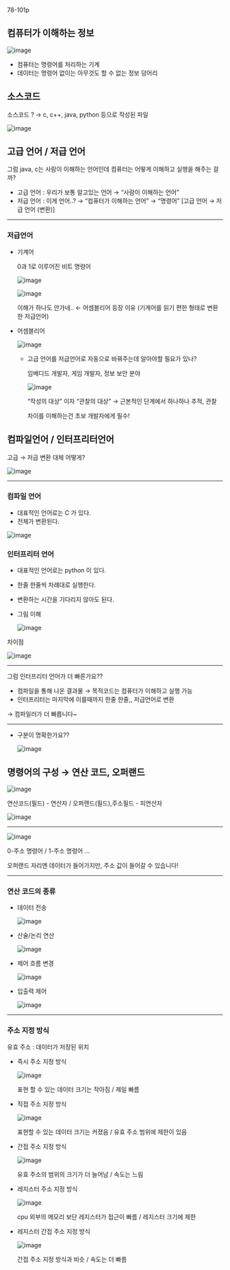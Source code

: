 78-101p

## <chapter2> 컴퓨터가 이해하는 정보

![image](https://github.com/alswl020208/computer-architecture-and-operating-system/assets/96772297/6dee6391-b8b7-45bc-b36d-a483bab01bff)

- 컴퓨터는 명령어를 처리하는 기계
- 데이터는 명령어 없이는 아무것도 할 수 없는 정보 덩어리

## 소스코드

소스코드 ? → c, c++, java, python 등으로 작성된 파일

![image](https://github.com/alswl020208/computer-architecture-and-operating-system/assets/96772297/c2949b7a-6a75-4a5f-95d6-810a2f9d4599)

## 고급 언어 / 저급 언어

그럼 java, c는 사람이 이해하는 언어인데 컴퓨터는 어떻게 이해하고 실행을 해주는 걸까?

- 고급 언어 : 우리가 보통 알고있는 언어 → “사람이 이해하는 언어”
- 저급 언어 : 이게 언어..? → “컴퓨터가 이해하는 언어” → “명령어” [고급 언어 → 저급 언어 (변환)]    

---

### 저급언어

- 기계어
    
    0과 1로 이루어진 비트 명령어
    
    ![image](https://github.com/alswl020208/computer-architecture-and-operating-system/assets/96772297/5bd431cd-8c3b-40e8-a7a5-56feec26c61b)
    
    ![image](https://github.com/alswl020208/computer-architecture-and-operating-system/assets/96772297/9f25d6a0-8268-4f8a-ab57-230278083531)
    
    이해가 하나도 안가네.. ← 어셈블리어 등장 이유 (기계어를 읽기 편한 형태로 변환한 저급언어)
    
- 어셈블리어
    
    ![image](https://github.com/alswl020208/computer-architecture-and-operating-system/assets/96772297/a364b8d3-1f63-4a76-a8b9-4e8c35ab40b9)
    
    - 고급 언어를 저급언어로 자동으로 바꿔주는데 알아야할 필요가 있나?
        
        임베디드 개발자, 게임 개발자, 정보 보안 분야
        
        ![image](https://github.com/alswl020208/computer-architecture-and-operating-system/assets/96772297/9651ce99-5345-4973-b4bc-9ef94359959a)
        
        “작성의 대상” 이자 “관찰의 대상” → 근본적인 단계에서 하나하나 추적, 관찰
        
        차이를 이해하는건 초보 개발자에게 필수!
        

## 컴파일언어 / 인터프리터언어

고급 → 저급 변환 대체 어떻게?

![image](https://github.com/alswl020208/computer-architecture-and-operating-system/assets/96772297/eececaed-7a5d-4cff-a2bc-cc8b6dc6aa4c)

---

### 컴파일 언어

- 대표적인 언어로는 C 가 있다.
- 전체가 변환된다.

![image](https://github.com/alswl020208/computer-architecture-and-operating-system/assets/96772297/d361fc8f-651f-4fb3-bda9-27d7f39e9e1b)

### 인터프리터 언어

- 대표적인 언어로는 python 이 있다.
- 한줄 한줄씩 차례대로 실행한다.
- 변환하는 시간을 기다리지 않아도 된다.

- 그림 이해
    
    ![image](https://github.com/alswl020208/computer-architecture-and-operating-system/assets/96772297/c870fe1f-ae85-4c1c-948e-bccb9ce61521)
    

차이점

![image](https://github.com/alswl020208/computer-architecture-and-operating-system/assets/96772297/6791e72c-0a34-4f3e-82eb-0a100b6b06ff)

---

그럼 인터프리터 언어가 더 빠른가요??

- 컴파일을 통해 나온 결과물 → 목적코드는 컴퓨터가 이해하고 실행 가능
- 인터프리터는 마지막에 이를때까지 한줄 한줄,, 저급언어로 변환

→ 컴파일러가 더 빠릅니다~

---

- 구분이 명확한가요??
    
    ![image](https://github.com/alswl020208/computer-architecture-and-operating-system/assets/96772297/48aec6ba-a2d4-4313-a783-a4b6989594ec)


## 명령어의 구성 → 연산 코드, 오퍼랜드

![image](https://github.com/alswl020208/computer-architecture-and-operating-system/assets/96772297/3b132117-6900-44fb-ac6d-a137d4b2f79f)

연산코드(필드) - 연산자     /     오퍼랜드(필드),주소필드  - 피연산자

![image](https://github.com/alswl020208/computer-architecture-and-operating-system/assets/96772297/09952032-8966-4b45-98e0-44f43cd30695)

---

![image](https://github.com/alswl020208/computer-architecture-and-operating-system/assets/96772297/3e1bf641-ee9a-45a0-83a2-1150fdf8b09e)

0-주소 명령어 / 1-주소 명령어 …

오퍼랜드 자리엔 데이터가 들어가지만, 주소 값이 들어갈 수 있습니다!

---

### 연산 코드의 종류

- 데이터 전송
    
    ![image](https://github.com/alswl020208/computer-architecture-and-operating-system/assets/96772297/7481a19b-db3b-4011-8bc2-39c08d584aab)

- 산술/논리 연산
    
    ![image](https://github.com/alswl020208/computer-architecture-and-operating-system/assets/96772297/8991574b-ca57-4ef3-b6ab-a69569614eaf)

- 제어 흐름 변경
    
    ![image](https://github.com/alswl020208/computer-architecture-and-operating-system/assets/96772297/372531b7-56f5-478a-bab1-f531b4257970)

- 입출력 제어
    
    ![image](https://github.com/alswl020208/computer-architecture-and-operating-system/assets/96772297/f50b08c1-d71a-43df-a70b-0fbfaf064677)

---

### 주소 지정 방식

유효 주소 : 데이터가 저장된 위치

- 즉시 주소 지정 방식

    ![image](https://github.com/alswl020208/computer-architecture-and-operating-system/assets/96772297/6917e356-11ba-49a3-9340-aa7be03936af)

    표현 할 수 있는 데이터 크기는 작아짐 / 제일 빠름

- 직접 주소 지정 방식
    
    ![image](https://github.com/alswl020208/computer-architecture-and-operating-system/assets/96772297/5a1bc48c-7faf-4c3d-8ee4-53ac8eb25f3c)

    표현할 수 있는 데이터 크기는 커졌음 / 유효 주소 범위에 제한이 있음
    
- 간접 주소 지정 방식

    ![image](https://github.com/alswl020208/computer-architecture-and-operating-system/assets/96772297/3f118c8e-fbca-4c65-87ca-03a8fa376bc1)

    유효 주소의 범위의 크기가 더 늘어남 / 속도는 느림

- 레지스터 주소 지정 방식

    ![image](https://github.com/alswl020208/computer-architecture-and-operating-system/assets/96772297/5a44c69f-0fea-4716-9d8c-1b31c33ab8e3)

    cpu 외부의 메모리 보단 레지스터가 접근이 빠름 / 레지스터 크기에 제한

- 레지스터 간접 주소 지정 방식

    ![image](https://github.com/alswl020208/computer-architecture-and-operating-system/assets/96772297/eca7552b-bd63-4e34-a376-4d4520fd1fa4)

    간접 주소 지정 방식과 비슷 / 속도는 더 빠름

